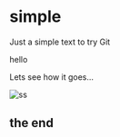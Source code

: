 # simple


Just a simple text to try Git

hello


Lets see how it goes...

![ss](https://user-images.githubusercontent.com/82182042/114326938-b586ca80-9b54-11eb-8165-c46743c5c362.PNG)



## the end


